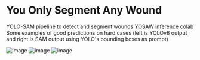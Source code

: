 # You Only Segment Any Wound

YOLO-SAM pipeline to detect and segment wounds
[YOSAW inference colab](https://colab.research.google.com/drive/1ffP4rRIwIyaHgDDoNJMheDxJRUtb-heh?usp=drive_link)
Some examples of good predictions on hard cases (left is YOLOv8 output and right is SAM output using YOLO's bounding boxes as prompt)

![image](https://github.com/Le0Dev/YOLO-SAM-wound-detect-and-segment/assets/39364891/828ad8da-96e5-48ac-a53e-854d79aa2e0d)
![image](https://github.com/Le0Dev/YOLO-SAM-wound-detect-and-segment/assets/39364891/f10a2846-4fbe-43ff-a3d1-c4ed6bbc9e2f)
![image](https://github.com/Le0Dev/YOLO-SAM-wound-detect-and-segment/assets/39364891/cdc86c20-e3f9-454a-8a29-b399dc02df60)

